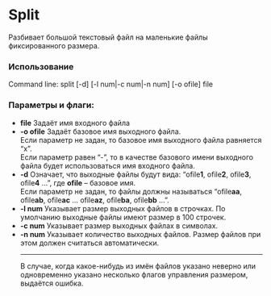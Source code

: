 # Split
Разбивает большой текстовый файл на маленькие файлы фиксированного размера.
### Использование
Command line: split [-d] [-l num|-c num|-n num] [-o ofile] file
### Параметры и флаги:
* **file** Задаёт имя входного файла
* **-o ofile**  Задаёт базовое имя выходного файла.<br>
  Если параметр не задан, то базовое имя выходного файла равняется “x”.<br>
  Если параметр равен “-”, то в качестве базового имени выходного файла будет использоваться имя входного файла.<br>
* **-d** Oзначает, что выходные файлы будут вида: “ofile**1**, ofile**2**, ofile**3**, ofile**4** …”, где **ofile** – базовое имя.<br>
  Если параметр не задан, то файлы должны называться “ofile**aa**, ofile**ab**, ofile**ac** … ofile**az**, ofile**ba**, ofile**bb** …”.
* **-l num** Указывает размер выходных файлов в строчках. По умолчанию выходные файлы имеют размер в 100 строчек.
* **-с num** Указывает размер выходных файлах в символах.
* **-n num** Указывает количество выходных файлов. Размер файлов при этом должен считаться автоматически.<hr>
В случае, когда какое-нибудь из имён файлов указано неверно или одновременно указано несколько флагов управления размером, выдаётся ошибка.
